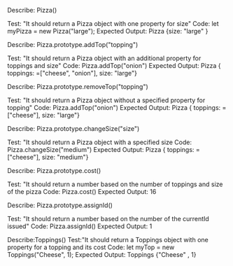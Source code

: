 Describe: Pizza()

Test: "It should return a Pizza object with one property for size"
Code: let myPizza = new Pizza("large");
Expected Output: Pizza {size: "large" }

Describe: Pizza.prototype.addTop("topping")

Test: "It should return a Pizza object with an additional property for toppings and size"
Code: Pizza.addTop("onion")
Expected Output: Pizza { toppings: =["cheese", "onion"], size: "large"}

Describe: Pizza.prototype.removeTop("topping")

Test: "It should return a Pizza object without a specified property for topping"
Code: Pizza.addTop("onion")
Expected Output: Pizza { toppings: =["cheese"], size: "large"}

Describe: Pizza.prototype.changeSize("size")

Test: "It should return a Pizza object with a specified size
Code: Pizza.changeSize("medium")
Expected Output: Pizza { toppings: =["cheese"], size: "medium"}

Describe: Pizza.prototype.cost()

Test: "It should return a number based on the number of toppings and size of the pizza
Code: Pizza.cost()
Expected Output: 16

Describe: Pizza.prototype.assignId()

Test: "It should return a number based on the number of the currentId issued"
Code: Pizza.assignId()
Expected Output: 1

Describe:Toppings()
Test:"It should return a Toppings object with one property for a topping and its cost
Code: let myTop = new Toppings("Cheese", 1);
Expected Output: Toppings {"Cheese" , 1}

